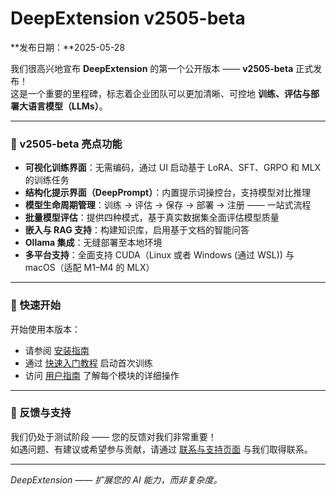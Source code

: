 # DeepExtension v2505-beta

**发布日期：**2025-05-28

我们很高兴地宣布 **DeepExtension** 的第一个公开版本 —— **v2505-beta** 正式发布！  
这是一个重要的里程碑，标志着企业团队可以更加清晰、可控地 **训练、评估与部署大语言模型（LLMs）**。

---

### 🎉 v2505-beta 亮点功能

- **可视化训练界面**：无需编码，通过 UI 启动基于 LoRA、SFT、GRPO 和 MLX 的训练任务  
- **结构化提示界面（DeepPrompt）**：内置提示词操控台，支持模型对比推理  
- **模型生命周期管理**：训练 → 评估 → 保存 → 部署 → 注册 —— 一站式流程  
- **批量模型评估**：提供四种模式，基于真实数据集全面评估模型质量  
- **嵌入与 RAG 支持**：构建知识库，启用基于文档的智能问答  
- **Ollama 集成**：无缝部署至本地环境  
- **多平台支持**：全面支持 CUDA（Linux 或者 Windows (通过 WSL)) 与 macOS（适配 M1–M4 的 MLX）

---

### 🚀 快速开始

开始使用本版本：

- 请参阅 [安装指南](developer/install.md)
- 通过 [快速入门教程](tutorials/tutorial-quick-start.md) 启动首次训练
- 访问 [用户指南](user-guide/ui-overview.md) 了解每个模块的详细操作

---

### 💬 反馈与支持

我们仍处于测试阶段 —— 您的反馈对我们非常重要！  
如遇问题、有建议或希望参与贡献，请通过 [联系与支持页面](about/support.md) 与我们取得联系。

---

*DeepExtension —— 扩展您的 AI 能力，而非复杂度。*
